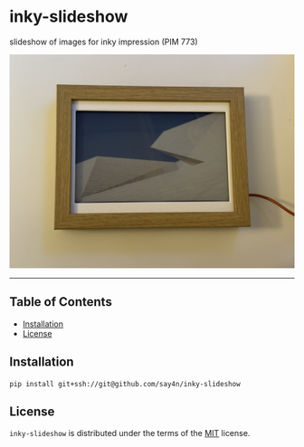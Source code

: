 # inky-slideshow

slideshow of images for inky impression (PIM 773)

![](assets/demo.jpg)

-----

## Table of Contents

- [Installation](#installation)
- [License](#license)

## Installation

```console
pip install git+ssh://git@github.com/say4n/inky-slideshow
```

## License

`inky-slideshow` is distributed under the terms of the [MIT](https://spdx.org/licenses/MIT.html) license.

